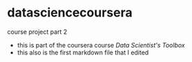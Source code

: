 # datasciencecoursera
course project part 2

* this is part of the coursera course *Data Scientist's Toolbox*
* this also is the first markdown file that I edited
